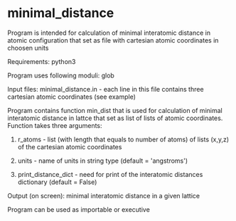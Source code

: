 # minimal_distance
Program is intended for calculation of minimal interatomic distance in atomic configuration that set as 
file with cartesian atomic coordinates in choosen units

Requirements: python3

Program uses following moduli:
glob

Input files:
minimal_distance.in - each line in this file contains three cartesian atomic coordinates (see example)

Program contains function min_dist that is used for calculation of minimal interatomic distance 
in lattce that set as list of lists of atomic coordinates. Function takes three arguments:

1) r_atoms - list (with length that equals to number of atoms) of lists (x,y,z) of the cartesian atomic coordinates

2) units - name of units in string type (default = 'angstroms')

3) print_distance_dict - need for print of the interatomic distances dictionary (default = False)


Output (on screen): minimal interatomic distance in a given lattice 

Program can be used as importable or executive
